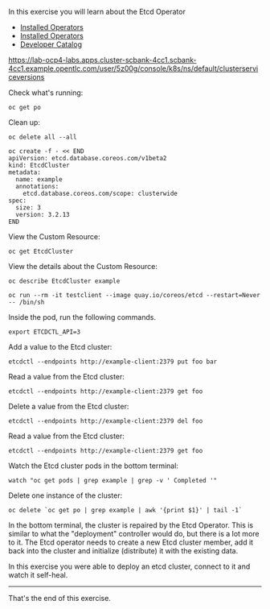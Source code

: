In this exercise you will learn about the Etcd Operator

* [Installed Operators](%console_url%/ns/%project_namespace%/clusterserviceversions)
* [Installed Operators](%console_url%/clusterserviceversions/ns/%project_namespace%)
* [Developer Catalog](%console_url%/catalog/ns/%project_namespace%)

https://lab-ocp4-labs.apps.cluster-scbank-4cc1.scbank-4cc1.example.opentlc.com/user/5z00g/console/k8s/ns/default/clusterserviceversions

Check what's running:

```execute
oc get po
```

Clean up:

```execute
oc delete all --all 
```

```execute
oc create -f - << END
apiVersion: etcd.database.coreos.com/v1beta2
kind: EtcdCluster
metadata:
  name: example
  annotations:
    etcd.database.coreos.com/scope: clusterwide
spec:
  size: 3
  version: 3.2.13
END
```

View the Custom Resource:

```execute
oc get EtcdCluster 
```

View the details about the Custom Resource:

```execute
oc describe EtcdCluster example
```

```execute
oc run --rm -it testclient --image quay.io/coreos/etcd --restart=Never -- /bin/sh
```

Inside the pod, run the following commands.

```execute
export ETCDCTL_API=3
```

Add a value to the Etcd cluster:

```execute
etcdctl --endpoints http://example-client:2379 put foo bar
```

Read a value from the Etcd cluster:

```execute
etcdctl --endpoints http://example-client:2379 get foo
```

Delete a value from the Etcd cluster:

```execute
etcdctl --endpoints http://example-client:2379 del foo
```

Read a value from the Etcd cluster:

```execute
etcdctl --endpoints http://example-client:2379 get foo
```

Watch the Etcd cluster pods in the bottom terminal:

```execute-2
watch "oc get pods | grep example | grep -v ' Completed '"
```

Delete one instance of the cluster:

```execute
oc delete `oc get po | grep example | awk '{print $1}' | tail -1`
```

In the bottom terminal, the cluster is repaired by the Etcd Operator.  This is similar to what the "deployment" controller would do, but there is a lot more to it.
The Etcd operator needs to create a new Etcd cluster member, add it back into the cluster and initialize (distribute) it with the existing data.

In this exercise you were able to deploy an etcd cluster, connect to it and watch it self-heal. 

---
That's the end of this exercise.

